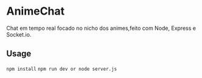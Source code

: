 # AnimeChat

Chat em tempo real focado no nicho dos animes,feito com Node, Express e Socket.io.

## Usage
`npm install`
`npm run dev or node server.js`
